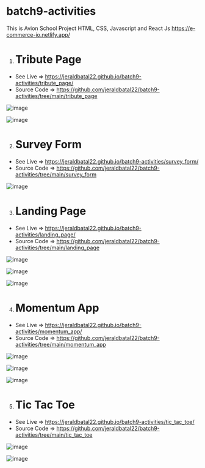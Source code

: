 # batch9-activities

This is Avion School Project HTML, CSS, Javascript and React Js
https://e-commerce-io.netlify.app/
1. <h1> Tribute Page </h1>
* See Live => https://jeraldbatal22.github.io/batch9-activities/tribute_page/
* Source Code => https://github.com/jeraldbatal22/batch9-activities/tree/main/tribute_page

![image](https://user-images.githubusercontent.com/80327905/134494749-2eb29e96-cb1f-479f-a243-f8f2e8c61de5.png)

![image](https://user-images.githubusercontent.com/80327905/134494859-ff470882-4eee-44a7-88a8-3f6b5a08b3fe.png)

2. <h1> Survey Form </h1>
* See Live => https://jeraldbatal22.github.io/batch9-activities/survey_form/
* Source Code => https://github.com/jeraldbatal22/batch9-activities/tree/main/survey_form

![image](https://user-images.githubusercontent.com/80327905/134494325-b965fd62-87f0-48f5-91e2-c4584bc632bb.png)

3. <h1> Landing Page </h1>
* See Live => https://jeraldbatal22.github.io/batch9-activities/landing_page/
* Source Code => https://github.com/jeraldbatal22/batch9-activities/tree/main/landing_page

![image](https://user-images.githubusercontent.com/80327905/134494373-ef8fde9e-3f92-4ab8-bd1e-03950dd94cc3.png)

![image](https://user-images.githubusercontent.com/80327905/134494472-20206b9f-a60c-43df-a699-e827e90f251f.png)

![image](https://user-images.githubusercontent.com/80327905/134494500-4ea6999c-fcbc-41f7-8582-41c284d9e8da.png)

4. <h1> Momentum App </h1>
* See Live => https://jeraldbatal22.github.io/batch9-activities/momentum_app/
* Source Code => https://github.com/jeraldbatal22/batch9-activities/tree/main/momentum_app

![image](https://user-images.githubusercontent.com/80327905/134494545-3bfa0d13-33d0-42fc-95bd-54301d774c1c.png)

![image](https://user-images.githubusercontent.com/80327905/134494581-c9058b5d-eb34-4a01-92da-ac8acf561d40.png)

![image](https://user-images.githubusercontent.com/80327905/134494632-9ea92637-eaf5-4af5-8577-020d06de06e2.png)

5. <h1> Tic Tac Toe </h1>
* See Live => https://jeraldbatal22.github.io/batch9-activities/tic_tac_toe/
* Source Code => https://github.com/jeraldbatal22/batch9-activities/tree/main/tic_tac_toe

![image](https://user-images.githubusercontent.com/80327905/134494225-3fbb1c33-8f36-4802-b96b-336445cd9eaa.png)

![image](https://user-images.githubusercontent.com/80327905/134494275-df7283f0-33fc-4574-b823-548560e79427.png)

